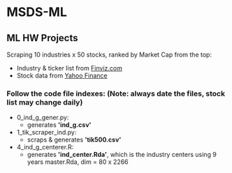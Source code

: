 # MSDS-ML
## ML HW Projects
Scraping 10 industries x 50 stocks, ranked by Market Cap from the top:
- Industry & ticker list from [Finviz.com](https://www.finviz.com) 
- Stock data from [Yahoo Finance](https://finance.yahoo.com/) 
### Follow the code file indexes: (Note: always date the files, stock list may change daily)
- 0_ind_g_gener.py:
  - generates **'ind_g.csv'**
- 1_tik_scraper_ind.py:
  - scraps & generates **'tik500.csv'**
- 4_ind_g_centerer.R:
  - generates **'ind_center.Rda'**, which is the industry centers using 9 years master.Rda, dim = 80 x 2266
